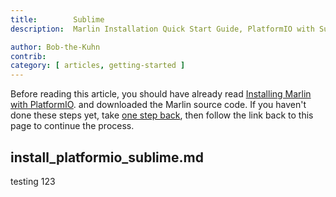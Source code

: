 ```yaml
---
title:        Sublime
description:  Marlin Installation Quick Start Guide, PlatformIO with Sublime

author: Bob-the-Kuhn
contrib: 
category: [ articles, getting-started ]
---
```


Before reading this article, you should have already read [Installing Marlin with PlatformIO](install_arduino.html). and downloaded the Marlin source code. If you haven't done these steps yet, take [one step back](install.html), then follow the link back to this page to continue the process.

## install_platformio_sublime.md

testing 123